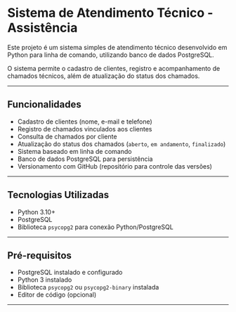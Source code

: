 # Sistema de Atendimento Técnico - Assistência

Este projeto é um sistema simples de atendimento técnico desenvolvido em Python para linha de comando, utilizando banco de dados PostgreSQL. 

O sistema permite o cadastro de clientes, registro e acompanhamento de chamados técnicos, além de atualização do status dos chamados.

---

## Funcionalidades

- Cadastro de clientes (nome, e-mail e telefone)
- Registro de chamados vinculados aos clientes
- Consulta de chamados por cliente
- Atualização do status dos chamados (`aberto`, `em andamento`, `finalizado`)
- Sistema baseado em linha de comando
- Banco de dados PostgreSQL para persistência
- Versionamento com GitHub (repositório para controle das versões)

---

## Tecnologias Utilizadas

- Python 3.10+
- PostgreSQL
- Biblioteca `psycopg2` para conexão Python/PostgreSQL

---

## Pré-requisitos

- PostgreSQL instalado e configurado
- Python 3 instalado
- Biblioteca `psycopg2` ou `psycopg2-binary` instalada
- Editor de código (opcional)

---

